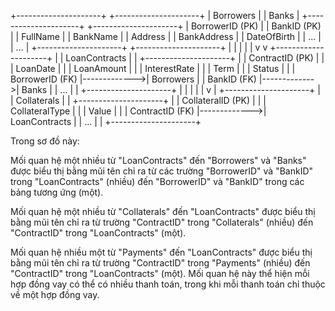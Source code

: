 +---------------------+       +---------------------+
|     Borrowers      |       |       Banks         |
+---------------------+       +---------------------+
| BorrowerID (PK)     |       | BankID (PK)         |
| FullName            |       | BankName            |
| Address             |       | BankAddress         |
| DateOfBirth         |       | ...                 |
| ...                 |       +---------------------+
+---------------------+              |
       |                             |
       |                             |
       v                             v
+---------------------+              |
|   LoanContracts    |              |
+---------------------+              |
| ContractID (PK)     |              |
| LoanDate            |              |
| LoanAmount          |              |
| InterestRate        |              |
| Term                |              |
| Status              |              |
| BorrowerID (FK)     |------------->| Borrowers          |
| BankID (FK)         |------------->| Banks              |
| ...                 |              |
+---------------------+              |
       |                             |
       |                             |
       v                             |
+---------------------+              |
|    Collaterals     |              |
+---------------------+              |
| CollateralID (PK)   |              |
| CollateralType      |              |
| Value               |              |
| ContractID (FK)     |------------->| LoanContracts      |
| ...                 |              |
+---------------------+              


Trong sơ đồ này:

Mối quan hệ một nhiều từ "LoanContracts" đến "Borrowers" và "Banks" được biểu thị bằng mũi tên chỉ ra từ các trường "BorrowerID" và "BankID" trong "LoanContracts" (nhiều) đến "BorrowerID" và "BankID" trong các bảng tương ứng (một).

Mối quan hệ một nhiều từ "Collaterals" đến "LoanContracts" được biểu thị bằng mũi tên chỉ ra từ trường "ContractID" trong "Collaterals" (nhiều) đến "ContractID" trong "LoanContracts" (một).

Mối quan hệ nhiều một từ "Payments" đến "LoanContracts" được biểu thị bằng mũi tên chỉ ra từ trường "ContractID" trong "Payments" (nhiều) đến "ContractID" trong "LoanContracts" (một). Mối quan hệ này thể hiện mỗi hợp đồng vay có thể có nhiều thanh toán, trong khi mỗi thanh toán chỉ thuộc về một hợp đồng vay.